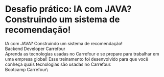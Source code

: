 # Desafio prático: IA com JAVA? Construindo um sistema de recomendação!
IA com JAVA? Construindo um sistema de recomendação!\
Backend Developer Carrefour\
Aprenda as tecnologias usadas no Carrefour e se prepare para trabalhar em uma empresa global! Esse treinamento foi desenvolvido para que você conheça quais tecnologias são usadas no Carrefour.\
Bootcamp Carrefour\